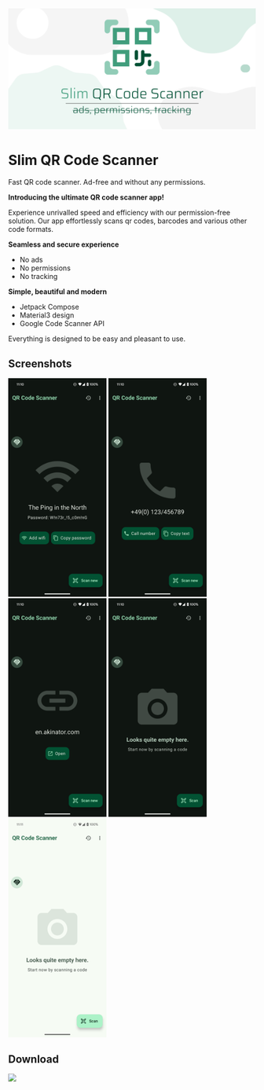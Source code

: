 # <img src="screenshots/play_graphic.png" width="1024"/>

# Slim QR Code Scanner

Fast QR code scanner. Ad-free and without any permissions.

<b>Introducing the ultimate QR code scanner app!</b>

Experience unrivalled speed and efficiency with our permission-free solution. Our app effortlessly scans qr codes, barcodes and various other code formats.

<b>Seamless and secure experience</b>

* No ads
* No permissions
* No tracking

<b>Simple, beautiful and modern</b>

* Jetpack Compose
* Material3 design
* Google Code Scanner API

Everything is designed to be easy and pleasant to use.

## Screenshots

<p float="left">
  <img src="screenshots/result_wifi.png" width="200" alt="scanned wifi code"/>
  <img src="screenshots/result_phone.png" width="200" alt="scanned phone number code"/>
  <img src="screenshots/result_url.png" width="200" alt="scanned url code"/>
  <img src="screenshots/home_dark.png" width="200" alt="home screen in dark theme"/>
  <img src="screenshots/home_light.png" width="200" alt="home screen in light theme"/>
</p>

## Download

<a href="https://play.google.com/store/apps/details?id=dr.achim.code_scanner">
  <img src="https://play.google.com/intl/en_us/badges/images/generic/en-play-badge.png" width="260"/>
</a>
